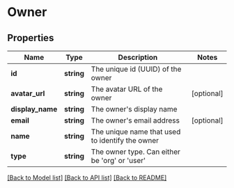 # Owner

## Properties
Name | Type | Description | Notes
------------ | ------------- | ------------- | -------------
**id** | **string** | The unique id (UUID) of the owner | 
**avatar_url** | **string** | The avatar URL of the owner | [optional] 
**display_name** | **string** | The owner&#39;s display name | 
**email** | **string** | The owner&#39;s email address | [optional] 
**name** | **string** | The unique name that used to identify the owner | 
**type** | **string** | The owner type. Can either be &#39;org&#39; or &#39;user&#39; | 

[[Back to Model list]](../README.md#documentation-for-models) [[Back to API list]](../README.md#documentation-for-api-endpoints) [[Back to README]](../README.md)

